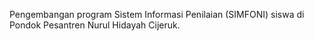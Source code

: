 Pengembangan program Sistem Informasi Penilaian (SIMFONI) siswa di Pondok Pesantren Nurul Hidayah Cijeruk.
